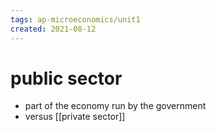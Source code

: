 ```yaml
---
tags: ap-microeconomics/unit1 
created: 2021-08-12
---
```


# public sector

- part of the economy run by the government
- versus [[private sector]]